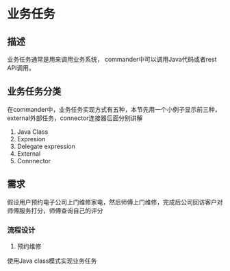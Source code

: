 # 业务任务

## 描述

业务任务通常是用来调用业务系统， commander中可以调用Java代码或者rest API调用。

## 业务任务分类

在commander中，业务任务实现方式有五种，本节先用一个小例子显示前三种， external外部任务，connector连接器后面分别讲解

1. Java Class
2. Expresion
3. Delegate expression
4. External
5. Connnector

## 需求

假设用户预约电子公司上门维修家电，然后师傅上门维修，完成后公司回访客户对师傅服务打分，师傅查询自己的评分

### 流程设计

1. 预约维修

使用Java class模式实现业务任务

